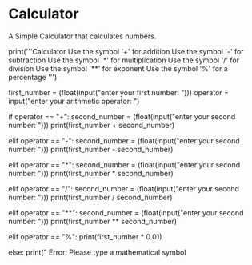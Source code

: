 # Calculator
A Simple Calculator that calculates numbers.

print('''Calculator
Use the symbol '+' for addition
Use the symbol '-' for subtraction
Use the symbol '*' for multiplication
Use the symbol '/' for division
Use the symbol '**' for exponent
Use the symbol '%' for a percentage
''')

first_number = (float(input("enter your first number: ")))
operator = input("enter your arithmetic operator: ")

if operator == "+":
    second_number = (float(input("enter your second number: ")))
    print(first_number + second_number)

elif operator == "-":
    second_number = (float(input("enter your second number: ")))
    print(first_number - second_number)

elif operator == "*":
    second_number = (float(input("enter your second number: ")))
    print(first_number * second_number)

elif operator == "/":
    second_number = (float(input("enter your second number: ")))
    print(first_number / second_number)

elif operator == "**":
    second_number = (float(input("enter your second number: ")))
    print(first_number ** second_number)

elif operator == "%":
    print(first_number * 0.01)

else:
    print(" Error: Please type a mathematical symbol


